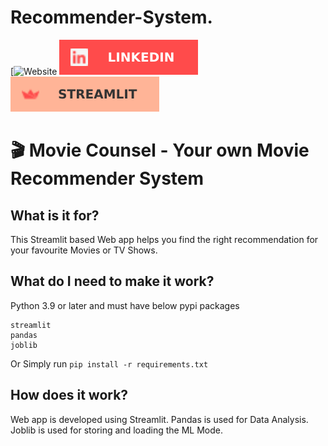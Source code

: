# Recommender-System.
[![Website](https://img.shields.io/badge/website-Movie--Counsel-blue?logo=streamlit&link=https%3A%2F%2Fmovie-counsel.streamlit.app&link=https%3A%2F%2Fmovie-counsel.streamlit.app)
[![Linkedin](https://raw.githubusercontent.com/peskyji/Image_badge_icons/main/linkedin.svg)](https://www.linkedin.com/in/shailesh-bisht-b42a73184/)
[![Hosted-on](https://raw.githubusercontent.com/peskyji/Image_badge_icons/main/streamlit.svg)](https://streamlit.io/)
<br>
# 🎬 Movie Counsel - Your own Movie Recommender System

## What is it for?

This Streamlit based Web app helps you find the right recommendation for your favourite Movies or TV Shows.

## What do I need to make it work?

Python 3.9 or later and must have below pypi packages

```
streamlit
pandas
joblib
```

Or Simply run `pip install -r requirements.txt`


## How does it work?
Web app is developed using Streamlit.
Pandas is used for Data Analysis.
Joblib is used for storing and loading the ML Mode.

